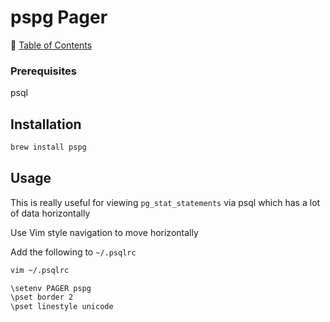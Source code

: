 # pspg Pager

📁 [Table of Contents](README.md)

### Prerequisites
psql

## Installation
```sh
brew install pspg
```

## Usage
This is really useful for viewing `pg_stat_statements` via psql which has a lot of data horizontally

Use Vim style navigation to move horizontally

Add the following to `~/.psqlrc`

```sh
vim ~/.psqlrc

\setenv PAGER pspg
\pset border 2
\pset linestyle unicode
```
